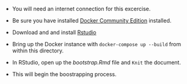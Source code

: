 - You will need an internet connection for this excercise. 

- Be sure you have installed [Docker Community Edition](https://www.docker.com/community-edition) installed.

- Download and and install [Rstudio](https://www.rstudio.com/products/rstudio/download/)

- Bring up the Docker instance with `docker-compose up --build` from within this directory.

- In RStudio, open up the *bootstrap.Rmd* file and `Knit` the document. 

- This will begin the boostrapping process.   

